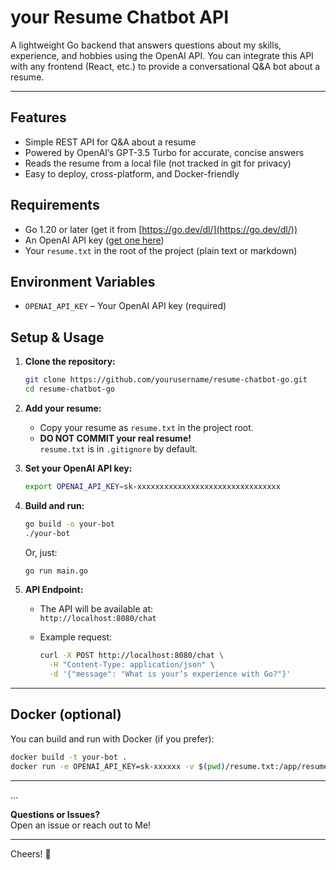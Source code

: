 # your Resume Chatbot API

A lightweight Go backend that answers questions about my skills, experience, and hobbies using the OpenAI API.
You can integrate this API with any frontend (React, etc.) to provide a conversational Q&A bot about a resume.

---

## Features

- Simple REST API for Q&A about a resume
- Powered by OpenAI’s GPT-3.5 Turbo for accurate, concise answers
- Reads the resume from a local file (not tracked in git for privacy)
- Easy to deploy, cross-platform, and Docker-friendly



## Requirements

- Go 1.20 or later (get it from [https://go.dev/dl/](https://go.dev/dl/))
- An OpenAI API key ([get one here](https://platform.openai.com/api-keys))
- Your `resume.txt` in the root of the project (plain text or markdown)



## Environment Variables

- `OPENAI_API_KEY` – Your OpenAI API key (required)



## Setup & Usage

1. **Clone the repository:**

    ```bash
    git clone https://github.com/yourusername/resume-chatbot-go.git
    cd resume-chatbot-go
    ```

2. **Add your resume:**

    - Copy your resume as `resume.txt` in the project root.
    - **DO NOT COMMIT your real resume!**  
      `resume.txt` is in `.gitignore` by default.

3. **Set your OpenAI API key:**

    ```bash
    export OPENAI_API_KEY=sk-xxxxxxxxxxxxxxxxxxxxxxxxxxxxxxxx
    ```

4. **Build and run:**

    ```bash
    go build -o your-bot
    ./your-bot
    ```

    Or, just:

    ```bash
    go run main.go
    ```

5. **API Endpoint:**

    - The API will be available at:  
      `http://localhost:8080/chat`

    - Example request:

      ```bash
      curl -X POST http://localhost:8080/chat \
        -H "Content-Type: application/json" \
        -d '{"message": "What is your’s experience with Go?"}'
      ```

---

## Docker (optional)

You can build and run with Docker (if you prefer):

```bash
docker build -t your-bot .
docker run -e OPENAI_API_KEY=sk-xxxxxx -v $(pwd)/resume.txt:/app/resume.txt -p 8080:8080 your-bot
```


---

...

**Questions or Issues?**  
Open an issue or reach out to Me!

---

Cheers! 🎉


